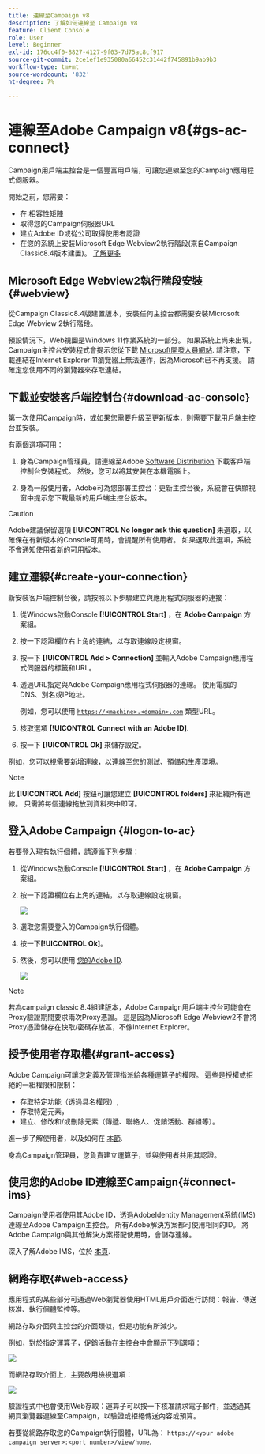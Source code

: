 ```yaml
---
title: 連線至Campaign v8
description: 了解如何連線至 Campaign v8
feature: Client Console
role: User
level: Beginner
exl-id: 176cc4f0-8827-4127-9f03-7d75ac8cf917
source-git-commit: 2ce1ef1e935080a66452c31442f745891b9ab9b3
workflow-type: tm+mt
source-wordcount: '832'
ht-degree: 7%

---
```


# 連線至Adobe Campaign v8{#gs-ac-connect}

Campaign用戶端主控台是一個豐富用戶端，可讓您連線至您的Campaign應用程式伺服器。

開始之前，您需要：

* 在 [相容性矩陣](compatibility-matrix.md)
* 取得您的Campaign伺服器URL
* 建立Adobe ID或從公司取得使用者認證
* 在您的系統上安裝Microsoft Edge Webview2執行階段(來自Campaign Classic8.4版本建置)。 [了解更多](#webview)

## Microsoft Edge Webview2執行階段安裝 {#webview}

從Campaign Classic8.4版建置版本，安裝任何主控台都需要安裝Microsoft Edge Webview 2執行階段。

預設情況下，Web視圖是Windows 11作業系統的一部分。 如果系統上尚未出現，Campaign主控台安裝程式會提示您從下載 [Microsoft開發人員網站](http://www.adobe.com/go/acc-ms-webview2-runtime-download_tw). 請注意，下載連結在Internet Explorer 11瀏覽器上無法運作，因為Microsoft已不再支援。 請確定您使用不同的瀏覽器來存取連結。

## 下載並安裝客戶端控制台{#download-ac-console}

第一次使用Campaign時，或如果您需要升級至更新版本，則需要下載用戶端主控台並安裝。

有兩個選項可用：

1. 身為Campaign管理員，請連線至Adobe [Software Distribution](https://experience.adobe.com/#/downloads/content/software-distribution/en/campaign.html) 下載客戶端控制台安裝程式。 然後，您可以將其安裝在本機電腦上。

1. 身為一般使用者，Adobe可為您部署主控台：更新主控台後，系統會在快顯視窗中提示您下載最新的用戶端主控台版本。

>[!CAUTION]
>
>Adobe建議保留選項 **[!UICONTROL No longer ask this question]** 未選取，以確保在有新版本的Console可用時，會提醒所有使用者。  如果選取此選項，系統不會通知使用者新的可用版本。

## 建立連線{#create-your-connection}

新安裝客戶端控制台後，請按照以下步驟建立與應用程式伺服器的連接：

1. 從Windows啟動Console **[!UICONTROL Start]** ，在 **Adobe Campaign** 方案組。

1. 按一下認證欄位右上角的連結，以存取連線設定視窗。

1. 按一下 **[!UICONTROL Add > Connection]** 並輸入Adobe Campaign應用程式伺服器的標籤和URL。

1. 透過URL指定與Adobe Campaign應用程式伺服器的連線。 使用電腦的DNS、別名或IP地址。

   例如，您可以使用 [`https://<machine>.<domain>.com`](https://myserver.adobe.com) 類型URL。

1. 核取選項 **[!UICONTROL Connect with an Adobe ID]**.

1. 按一下 **[!UICONTROL Ok]** 來儲存設定。

例如，您可以視需要新增連線，以連線至您的測試、預備和生產環境。

>[!NOTE]
>
>此 **[!UICONTROL Add]** 按鈕可讓您建立 **[!UICONTROL folders]** 來組織所有連線。 只需將每個連線拖放到資料夾中即可。

## 登入Adobe Campaign {#logon-to-ac}

若要登入現有執行個體，請遵循下列步驟：

1. 從Windows啟動Console **[!UICONTROL Start]** ，在 **Adobe Campaign** 方案組。

1. 按一下認證欄位右上角的連結，以存取連線設定視窗。

   ![](assets/connectToCampaign.png)

1. 選取您需要登入的Campaign執行個體。

1. 按一下&#x200B;**[!UICONTROL Ok]**。

1. 然後，您可以使用 [您的Adobe ID](#connect-ims).

   ![](assets/adobeID.png)

>[!NOTE]
>
>若為campaign classic 8.4組建版本，Adobe Campaign用戶端主控台可能會在Proxy驗證期間要求兩次Proxy憑證。 這是因為Microsoft Edge Webview2不會將Proxy憑證儲存在快取/密碼存放區，不像Internet Explorer。

## 授予使用者存取權{#grant-access}

Adobe Campaign可讓您定義及管理指派給各種運算子的權限。 這些是授權或拒絕的一組權限和限制：

* 存取特定功能（透過具名權限）,
* 存取特定元素，
* 建立、修改和/或刪除元素（傳遞、聯絡人、促銷活動、群組等）。

進一步了解使用者，以及如何在 [本節](permissions.md).

身為Campaign管理員，您負責建立運算子，並與使用者共用其認證。

## 使用您的Adobe ID連線至Campaign{#connect-ims}

Campaign使用者使用其Adobe ID，透過AdobeIdentity Management系統(IMS)連線至Adobe Campaign主控台。 所有Adobe解決方案都可使用相同的ID。 將Adobe Campaign與其他解決方案搭配使用時，會儲存連線。

深入了解Adobe IMS，位於 [本頁](https://helpx.adobe.com/enterprise/using/identity.html).

## 網路存取{#web-access}

應用程式的某些部分可通過Web瀏覽器使用HTML用戶介面進行訪問：報告、傳送核准、執行個體監控等。

網路存取介面與主控台的介面類似，但是功能有所減少。

例如，對於指定運算子，促銷活動在主控台中會顯示下列選項：

![](assets/campaign-from-console.png)

而網路存取介面上，主要啟用檢視選項：

![](assets/campaign-from-web.png)

驗證程式中也會使用Web存取：運算子可以按一下核准請求電子郵件，並透過其網頁瀏覽器連線至Campaign，以驗證或拒絕傳送內容或預算。

若要從網路存取您的Campaign執行個體，URL為：  `https://<your adobe campaign server>:<port number>/view/home`.
